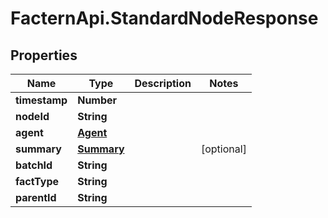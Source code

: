 # FacternApi.StandardNodeResponse

## Properties
Name | Type | Description | Notes
------------ | ------------- | ------------- | -------------
**timestamp** | **Number** |  | 
**nodeId** | **String** |  | 
**agent** | [**Agent**](Agent.md) |  | 
**summary** | [**Summary**](Summary.md) |  | [optional] 
**batchId** | **String** |  | 
**factType** | **String** |  | 
**parentId** | **String** |  | 


